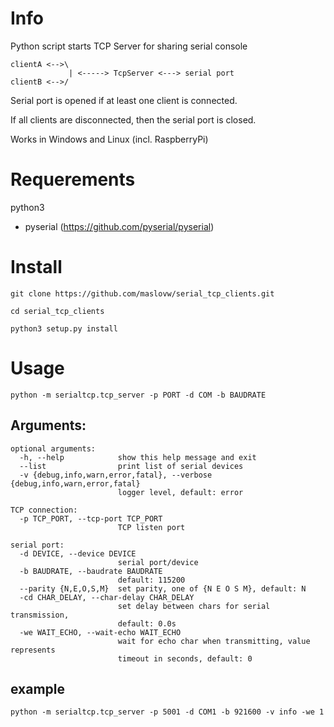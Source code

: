 # Info
Python script starts TCP Server for sharing serial console

```
clientA <-->\
             | <-----> TcpServer <---> serial port
clientB <-->/
```
Serial port is opened if at least one client is connected. 

If all clients are disconnected, then the serial port is closed.

Works in Windows and Linux (incl. RaspberryPi) 

# Requerements
python3
* pyserial (https://github.com/pyserial/pyserial)

# Install
`git clone https://github.com/maslovw/serial_tcp_clients.git`

`cd serial_tcp_clients`

`python3 setup.py install`

# Usage
`python -m serialtcp.tcp_server -p PORT -d COM -b BAUDRATE`

## Arguments:
```
optional arguments:
  -h, --help            show this help message and exit
  --list                print list of serial devices
  -v {debug,info,warn,error,fatal}, --verbose {debug,info,warn,error,fatal}
                        logger level, default: error

TCP connection:
  -p TCP_PORT, --tcp-port TCP_PORT
                        TCP listen port

serial port:
  -d DEVICE, --device DEVICE
                        serial port/device
  -b BAUDRATE, --baudrate BAUDRATE
                        default: 115200
  --parity {N,E,O,S,M}  set parity, one of {N E O S M}, default: N
  -cd CHAR_DELAY, --char-delay CHAR_DELAY
                        set delay between chars for serial transmission,
                        default: 0.0s
  -we WAIT_ECHO, --wait-echo WAIT_ECHO
                        wait for echo char when transmitting, value represents
                        timeout in seconds, default: 0
```

## example
`python -m serialtcp.tcp_server -p 5001 -d COM1 -b 921600 -v info -we 1`
